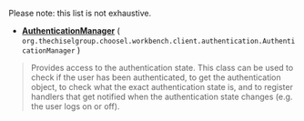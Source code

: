 Please note: this list is not exhaustive.

  * **[AuthenticationManager](http://code.google.com/p/choosel/source/browse/trunk/org.thechiselgroup.choosel.workbench/src/org/thechiselgroup/choosel/workbench/client/authentication/AuthenticationManager.java)** (  `org.thechiselgroup.choosel.workbench.client.authentication.AuthenticationManager` )
> Provides access to the authentication state. This class can be used to check if the user has been authenticated, to get the authentication object, to check what the exact authentication state is, and to register handlers that get notified when the authentication state changes (e.g. the user logs on or off).
